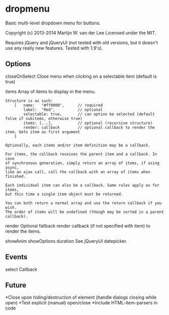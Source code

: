 dropmenu
========

Basic multi-level dropdown menu for buttons.

Copyright (c) 2013-2014 Martijn W. van der Lee
Licensed under the MIT.

Requires jQuery and jQueryUI (not tested with old versions, but it doesn't use
any really new features. Tested with 1.9's).

Options
-------
closeOnSelect
	Close menu when clicking on a selectable item (default is true)

items
	Array of items to display in the menu.

	Structure is as such:
		[	name:	"#ff0000",		// required
			label:	"Red",			// optional
			selectable: true,		// can option be selected (default false if subitems, otherwise true)
			items: [...],			// optional (recursive structure)
			render:	callback		// optional callback to render the item. Gets item as first argument
		]

	Optionally, each items and/or item definition may be a callback.

	For items, the callback receives the parent item and a callback. In case
	of synchronous generation, simply return an array of items, if using async,
	like an ajax call, call the callback with an array of items when finished.

	Each individual item can also be a callback. Same rules apply as for items,
	but this time a single item object must be returned.

	You can both return a normal array and use the return callback if you wish.
	The order of items will be undefined (though may be sorted in a parent
	callback).

render
	Optional fallback render callback (if not specified with item) to render the items.

showAnim
showOptions
duration
	See jQueryUI datepicker.

Events
------
select
	Callback

Future
------
*Close upon hiding/destruction of element (handle dialogs closing while open)
*Test explicit (manual) open/close
*Include HTML-item-parsers in code